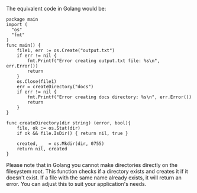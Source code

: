 The equivalent code in Golang would be:

```golang
package main
import (
  "os"
  "fmt"
)
func main() {
    file1, err := os.Create("output.txt")
    if err != nil {
        fmt.Printf("Error creating output.txt file: %s\n", err.Error())
		return
    }
	os.Close(file1)
    err = createDirectory("docs")
    if err != nil {
        fmt.Printf("Error creating docs directory: %s\n", err.Error())
		return
    }
}

func createDirectory(dir string) (error, bool){
	file, ok := os.Stat(dir)
	if ok && file.IsDir() { return nil, true } 

	created, _  = os.Mkdir(dir, 0755)
	return nil, created
}
```
Please note that in Golang you cannot make directories directly on the filesystem root. This function checks if a directory exists and creates it if it doesn't exist. If a file with the same name already exists, it will return an error. You can adjust this to suit your application's needs.
